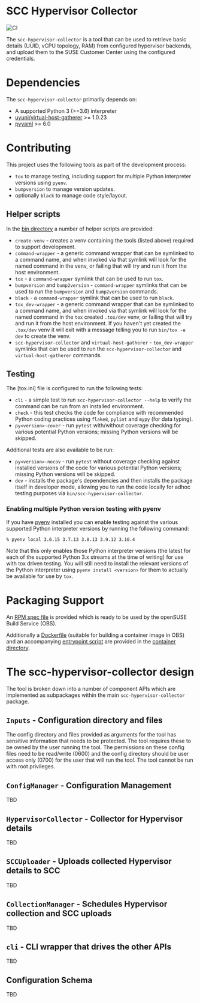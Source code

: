 # SCC Hypervisor Collector

![CI](https://github.com/SUSE/scc-hypervisor-collector/actions/workflows/ci-workflow.yml/badge.svg)

The `scc-hypervisor-collector` is a tool that can be used to retrieve basic
details (UUID, vCPU topology, RAM) from configured hypervisor backends, and
upload them to the SUSE Customer Center using the configured credentials.

# Dependencies
The `scc-hypervisor-collector` primarily depends on:
* A supported Python 3 (>=3.6) interpreter
* [uyuni/virtual-host-gatherer](https://github.com/uyuni/virtual-host-gatherer) >= 1.0.23
* [pyyaml](https://pypi.org/project/PyYAML/) >= 6.0

# Contributing
This project uses the following tools as part of the development process:
* `tox` to manage testing, including support for multiple Python interpreter
  versions using `pyenv`.
* `bumpversion` to manage version updates.
* optionally `black` to manage code style/layout.

## Helper scripts
In the [bin directory](bin/) a number of helper scripts are provided:
* `create-venv` - creates a venv containing the tools (listed above)
  required to support development.
* `command-wrapper` - a generic command wrapper that can be symlinked
  to a command name, and when invoked via that symlink will look for
  the named command in the venv, or failing that will try and run it
  from the host environment.
* `tox` - a `command-wrapper` symlink that can be used to run `tox`.
* `bumpversion` and `bump2version` - `command-wrapper` symlinks that
   can be used to run the `bumpversion` and `bump2version` commands.
* `black` - a `command-wrapper` symlink that can be used to run `black`.
* `tox_dev-wrapper` - a generic command wrapper that can be symlinked
  to a command name, and when invoked via that symlink will look for
  the named command in the `tox` created `.tox/dev` venv, or failing
  that will try and run it from the host environment. If you haven't
  yet created the `.tox/dev` venv it will exit with a message telling
  you to run `bin/tox -e dev` to create the venv.
* `scc-hypervisor-collector` and `virtual-host-gatherer` - `tox_dev-wrapper`
  symlinks that can be used to run the `scc-hypervisor-collector` and
  `virtual-host-gatherer` commands.

## Testing
The [tox.ini] file is configured to run the following tests:
* `cli` - a simple test to run `scc-hypervisor-collector --help` to verify
  the command can be run from an installed environment.
* `check` - this test checks the code for compliance with recommended Python
  coding practices using `flake8`, `pylint` and `mypy` (for data typing).
* `py<version>-cover` - run `pytest` with/without coverage checking for
  various potential Python versions; missing Python versions will be
  skipped.

Additional tests are also available to be run:
* `py<version>-nocov` - run `pytest` without coverage checking against
  installed versions of the code for various potential Python versions;
  missing Python versions will be skipped.
* `dev` - installs the package's dependencies and then installs the package
  itself in developer mode, allowing you to run the code locally for adhoc
  testing purposes via `bin/scc-hypervisor-collector`.

### Enabling multiple Python version testing with pyenv
If you have [pyenv](https://github.com/pyenv/pyenv) installed you can enable
testing against the various supported Python interpreter versions by running
the following command:

```
% pyenv local 3.6.15 3.7.13 3.8.13 3.9.12 3.10.4
```

Note that this only enables those Python interpreter versions (the latest for
each of the supported Python 3.x streams at the time of writing) for use with
tox driven testing. You will still need to install the relevant versions of
the Python interpreter using `pyenv install <version>` for them to actually be
available for use by `tox`.

# Packaging Support

An [RPM spec file](scc-hypervisor-collector.spec) is provided which is ready
to be used by the openSUSE Build Service (OBS).

Additionally a [Dockerfile](container/Dockerfile) (suitable for building a
container image in OBS) and an accompanying [entrypoint script](container/entrypoint.bash)
are provided in the [container directory](container).

# The scc-hypervisor-collector design
The tool is broken down into a number of component APIs which are implemented as
subpackages within the main `scc-hypervisor-collector` package.

## `Inputs` - Configuration directory and files
The config directory and files provided as arguments for the tool has 
sensitive information that needs to be protected. The tool requires 
these to be owned by the user running the tool. The permissions on these 
config files need to be read/write (0600) and the config directory should 
be user access only (0700) for the user that will run the tool. 
The tool cannot be run with root privileges. 

## `ConfigManager` - Configuration Management
TBD

## `HypervisorCollector` - Collector for Hypervisor details
TBD

## `SCCUploader` - Uploads collected Hypervisor details to SCC
TBD

## `CollectionManager` - Schedules Hypervisor collection and SCC uploads
TBD

## `cli` - CLI wrapper that drives the other APIs
TBD

## Configuration Schema
TBD
